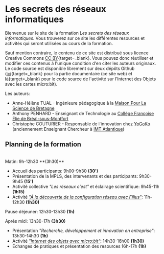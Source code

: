 # Les secrets des réseaux informatiques

Bienvenue sur le site de la formation *Les secrets des réseaux informatiques*.
Vous trouverez sur ce site les différentes resources et activités qui
seront utilisées au cours de la formation. 

<!-- Ces contenus sont également disponibles sur le site de [partage
documentaire de la MPLS](http://devpro.fondation-lamap.org/){target=_blank}.  -->


Sauf mention contraire, le contenu de ce site est distribué sous licence
Creative Commons [CC
BY](https://creativecommons.org/licenses/?lang=fr){target=_blank}. Vous
pouvez donc réutiliser et modifier ces contenus à l'unique condition
d'en citer les auteurs originaux. Le code source est disponible
librement sur deux dépôts Github
([ici](https://github.com/whaou/mpls-reseaux){target=_blank} pour la
partie documentaire (ce site web) et
[là](https://github.com/whaou/mpls-reseaux-code){target=_blank} pour le
code source de l'activité sur l'Internet des Objets avec les cartes
micro:bit).


Les auteurs:

* Anne-Hélène TUAL - Ingénieure pédagogique à la [Maison Pour La Science de Bretagne](https://bretagne.maisons-pour-la-science.org/)
* Anthony PENHARD - Enseignant de Technologie au [Collège Françoise Élie de Bréal-sous-Montfort](https://college-breal-sous-montfort.ac-rennes.fr/) 
* Christophe COUTURIER - Responsable de l'innovation chez [YoGoKo](https://yogoko.fr) (anciennement Enseignant Chercheur à [IMT Atlantique](https://www.imt-atlantique.fr/))

<!-- Some Markdown text with <span style="color:blue">some *blue* text</span>. -->
<!-- <p class="text-primary">Nullam id dolor id nibh ultricies vehicula ut id elit.</p> -->
<!-- <p class="text-secondary">Nullam id dolor id nibh ultricies vehicula ut id elit.</p> -->

## Planning de la formation

</br>
Matin: 9h-12h30 **(3h30)**

  * Accueil des participants: 9h00-9h30 **(30')**
  * Présentation de la MPLS, des intervenants et des participants: 9h30-9h45 **(15')**
  * Activité collective *"Les réseaux c'est"* et éclairage scientifique: 9h45-11h **(1h15)**
  * Activité *["À la découverte de la configuration réseau avec Filius"](activite-filius.md)*: 11h-12h30 **(1h30)**

Pause déjeuner: 12h30-13h30 **(1h)**


Après midi: 13h30-17h **(3h30)**

  * Présentation *"Recherche, développement et innovation en entreprise"*: 13h30-14h30 **(1h)**
  * Activité *["Internet des objets avec micro:bit"](activite-IoT-micro-bit.md)*: 14h30-16h00 **(1h30)**
  * Échanges de pratiques et présentation des resources 16h-17h **(1h)**
